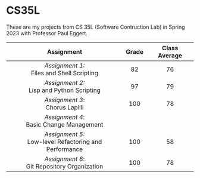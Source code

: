 # CS35L

These are my projects from CS 35L (Software Contruction Lab) in Spring 2023 with Professor Paul Eggert. 

| Assignment    | Grade | Class Average |
| :---------: | :---: | :---: |
| _Assignment 1:_ <br> Files and Shell Scripting  | 82 | 76 |
| _Assignment 2:_ <br> Lisp and Python Scripting   | 97 | 79 |
| _Assignment 3_: <br> Chorus Lapilli   | 100 | 78 |
| _Assignment 4_: <br> Basic Change Management   |  | |
| _Assignment 5:_ <br> Low-level Refactoring and Performance   | 100 | 58 |
| _Assignment 6_: <br> Git Repository Organization   | 100 | 78 |
